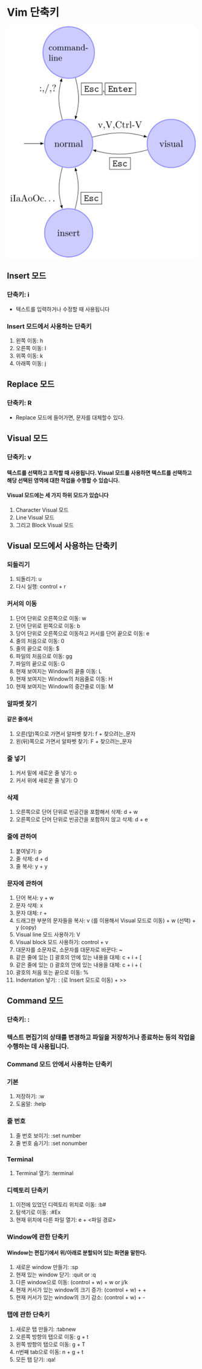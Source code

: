 # **Vim 단축키**

<img src="./Vim_modes.svg" width=500 />

## Insert 모드

### 단축키: i

- 텍스트를 입력하거나 수정할 때 사용됩니다

### Insert 모드에서 사용하는 단축키

1. 왼쪽 이동: h
1. 오른쪽 이동: l
1. 위쪽 이동: k
1. 아래쪽 이동: j

## Replace 모드

### 단축키: R

- Replace 모드에 들어가면, 문자를 대체할수 있다.

## Visual 모드

### 단축키: v

#### 텍스트를 선택하고 조작할 때 사용됩니다. Visual 모드를 사용하면 텍스트를 선택하고 해당 선택된 영역에 대한 작업을 수행할 수 있습니다.

#### Visual 모드에는 세 가지 하위 모드가 있습니다

1. Character Visual 모드
1. Line Visual 모드
1. 그리고 Block Visual 모드

## Visual 모드에서 사용하는 단축키

### 되돌리기

1. 되돌리기: u
1. 다시 실행: control + r

### 커서의 이동

1. 단어 단위로 오른쪽으로 이동: w
1. 단어 단위로 왼쪽으로 이동: b
1. 당어 단위로 오른쪽으로 이동하고 커서를 단어 끝으로 이동: e
1. 줄의 처음으로 이동: 0
1. 줄의 끝으로 이동: $
1. 파일의 처음으로 이동: gg
1. 파일의 끝으로 이동: G
1. 현재 보여지는 Window의 끝줄 이동: L
1. 현재 보여지는 Window의 처음줄로 이동: H
1. 현재 보여지는 Window의 중간줄로 이동: M

### 알파벳 찾기
#### 같은 줄에서
1. 오른(앞)쪽으로 가면서 알파벳 찾기: f + 찾으려는_문자
1. 왼(뒤)쪽으로 가면서 알파벳 찾기: F + 찾으려는_문자

### 줄 넣기

1. 커서 밑에 새로운 줄 넣기: o
1. 커서 위에 새로운 줄 넣기: O

### 삭제

1. 오른쪽으로 단어 단위로 빈공간을 포함해서 삭제: d + w
1. 오른쪽으로 단어 단위로 빈공간을 포함하지 않고 삭제: d + e

### 줄에 관하여

1. 붙여넣기: p
1. 줄 삭제: d + d
1. 줄 복사: y + y

### 문자에 관하여

1. 단어 복사: y + w
1. 문자 삭제: x
1. 문자 대체: r + <alphabet>
1. 드래그한 부분의 문자들을 복사: v (를 이용해서 Visual 모드로 이동) + w
   (선택) + y (copy)
1. Visual line 모드 사용하기: V
1. Visual block 모드 사용하기: control + v
1. 대문자를 소문자로, 소문자를 대문자로 바꾼다: ~
1. 같은 줄에 있는 [] 괄호의 안에 있는 내용을 대체: c + i + [
1. 같은 줄에 있는 () 괄호의 안에 있는 내용을 대체: c + i + (
1. 괄호의 처음 또는 끝으로 이동: %
1. Indentation 넣기: : (로 Insert 모드로 이동) + >>

## Command 모드

### 단축키: :

### 텍스트 편집기의 상태를 변경하고 파일을 저장하거나 종료하는 등의 작업을 수행하는 데 사용됩니다.

### Command 모드 안에서 사용하는 단축키

### 기본

1. 저장하기: :w
1. 도움말: :help

### 줄 번호

1. 줄 번호 보이기: :set number
1. 줄 번호 숨기기: :set nonumber

### Terminal

1. Terminal 열기: :terminal

### 디렉토리 단축키

1. 이전에 있었던 디렉토리 위치로 이동: :b#
1. 탐색기로 이동: :#Ex
1. 현재 위치에 다른 파일 열기: e + <파일 경로>

### Window에 관한 단축키

#### Window는 편집기에서 위/아래로 분할되어 있는 화면을 말한다.

1. 새로운 window 만들기: :sp
1. 현재 있는 window 닫기: :quit or :q
1. 다른 window으로 이동: (control + w) + w or j/k
1. 현재 커서가 있는 window의 크기 증가: (control + w) + +
1. 현재 커서가 있는 window의 크기 감소: (control + w) + -

### 탭에 관한 단축키

1. 새로운 탭 만들기: :tabnew
1. 오른쪽 방향의 탭으로 이동: g + t
1. 왼쪽 방향의 탭으로 이동: g + T
1. n번째 tab으로 이동: n + g + t
1. 모든 탭 닫기: :qa!
